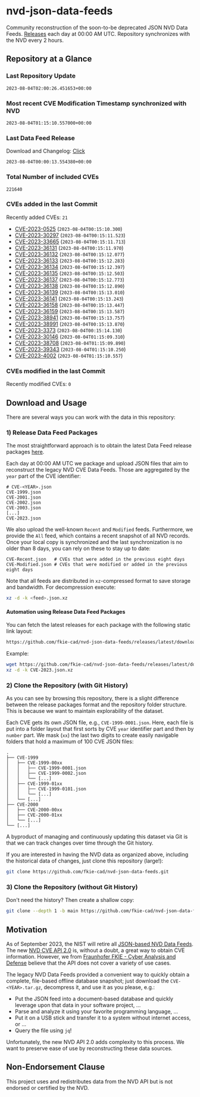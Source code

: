 # nvd-json-data-feeds

Community reconstruction of the soon-to-be deprecated JSON NVD Data Feeds. 
[Releases](https://github.com/fkie-cad/nvd-json-data-feeds/releases/latest) each day at 00:00 AM UTC.
Repository synchronizes with the NVD every 2 hours.

## Repository at a Glance

### Last Repository Update

```plain
2023-08-04T02:00:26.451653+00:00
```

### Most recent CVE Modification Timestamp synchronized with NVD

```plain
2023-08-04T01:15:10.557000+00:00
```

### Last Data Feed Release

Download and Changelog: [Click](https://github.com/fkie-cad/nvd-json-data-feeds/releases/latest)

```plain
2023-08-04T00:00:13.554380+00:00
```

### Total Number of included CVEs

```plain
221640
```

### CVEs added in the last Commit

Recently added CVEs: `21`

* [CVE-2023-0525](CVE-2023/CVE-2023-05xx/CVE-2023-0525.json) (`2023-08-04T00:15:10.300`)
* [CVE-2023-30297](CVE-2023/CVE-2023-302xx/CVE-2023-30297.json) (`2023-08-04T00:15:11.523`)
* [CVE-2023-33665](CVE-2023/CVE-2023-336xx/CVE-2023-33665.json) (`2023-08-04T00:15:11.713`)
* [CVE-2023-36131](CVE-2023/CVE-2023-361xx/CVE-2023-36131.json) (`2023-08-04T00:15:11.970`)
* [CVE-2023-36132](CVE-2023/CVE-2023-361xx/CVE-2023-36132.json) (`2023-08-04T00:15:12.077`)
* [CVE-2023-36133](CVE-2023/CVE-2023-361xx/CVE-2023-36133.json) (`2023-08-04T00:15:12.283`)
* [CVE-2023-36134](CVE-2023/CVE-2023-361xx/CVE-2023-36134.json) (`2023-08-04T00:15:12.397`)
* [CVE-2023-36135](CVE-2023/CVE-2023-361xx/CVE-2023-36135.json) (`2023-08-04T00:15:12.503`)
* [CVE-2023-36137](CVE-2023/CVE-2023-361xx/CVE-2023-36137.json) (`2023-08-04T00:15:12.773`)
* [CVE-2023-36138](CVE-2023/CVE-2023-361xx/CVE-2023-36138.json) (`2023-08-04T00:15:12.890`)
* [CVE-2023-36139](CVE-2023/CVE-2023-361xx/CVE-2023-36139.json) (`2023-08-04T00:15:13.010`)
* [CVE-2023-36141](CVE-2023/CVE-2023-361xx/CVE-2023-36141.json) (`2023-08-04T00:15:13.243`)
* [CVE-2023-36158](CVE-2023/CVE-2023-361xx/CVE-2023-36158.json) (`2023-08-04T00:15:13.447`)
* [CVE-2023-36159](CVE-2023/CVE-2023-361xx/CVE-2023-36159.json) (`2023-08-04T00:15:13.587`)
* [CVE-2023-38941](CVE-2023/CVE-2023-389xx/CVE-2023-38941.json) (`2023-08-04T00:15:13.757`)
* [CVE-2023-38991](CVE-2023/CVE-2023-389xx/CVE-2023-38991.json) (`2023-08-04T00:15:13.870`)
* [CVE-2023-3373](CVE-2023/CVE-2023-33xx/CVE-2023-3373.json) (`2023-08-04T00:15:14.130`)
* [CVE-2023-30146](CVE-2023/CVE-2023-301xx/CVE-2023-30146.json) (`2023-08-04T01:15:09.310`)
* [CVE-2023-38708](CVE-2023/CVE-2023-387xx/CVE-2023-38708.json) (`2023-08-04T01:15:09.890`)
* [CVE-2023-39343](CVE-2023/CVE-2023-393xx/CVE-2023-39343.json) (`2023-08-04T01:15:10.250`)
* [CVE-2023-4002](CVE-2023/CVE-2023-40xx/CVE-2023-4002.json) (`2023-08-04T01:15:10.557`)


### CVEs modified in the last Commit

Recently modified CVEs: `0`



## Download and Usage

There are several ways you can work with the data in this repository:

### 1) Release Data Feed Packages

The most straightforward approach is to obtain the latest Data Feed release packages [here](https://github.com/fkie-cad/nvd-json-data-feeds/releases/latest).

Each day at 00:00 AM UTC we package and upload JSON files that aim to reconstruct the legacy NVD CVE Data Feeds.
Those are aggregated by the `year` part of the CVE identifier:

```
# CVE-<YEAR>.json
CVE-1999.json
CVE-2001.json
CVE-2002.json
CVE-2003.json
[...]
CVE-2023.json
```

We also upload the well-known `Recent` and `Modified` feeds.
Furthermore, we provide the `All` feed, which contains a recent snapshot of all NVD records.
Once your local copy is synchronized and the last synchronization is no older than 8 days, you can rely on these to stay up to date:

```plain
CVE-Recent.json   # CVEs that were added in the previous eight days
CVE-Modified.json # CVEs that were modified or added in the previous eight days
```

Note that all feeds are distributed in `xz`-compressed format to save storage and bandwidth.
For decompression execute:

```sh
xz -d -k <feed>.json.xz
```


#### Automation using Release Data Feed Packages

You can fetch the latest releases for each package with the following static link layout:

```sh
https://github.com/fkie-cad/nvd-json-data-feeds/releases/latest/download/CVE-<YEAR>.json.xz
```

Example:

```sh
wget https://github.com/fkie-cad/nvd-json-data-feeds/releases/latest/download/CVE-2023.json.xz
xz -d -k CVE-2023.json.xz
```

### 2) Clone the Repository (with Git History)

As you can see by browsing this repository, there is a slight difference between the release packages format and the repository folder structure.
This is because we want to maintain explorability of the dataset.

Each CVE gets its own JSON file, e.g., `CVE-1999-0001.json`.
Here, each file is put into a folder layout that first sorts by CVE `year` identifier part and then by `number` part.
We mask (`xx`) the last two digits to create easily navigable folders that hold a maximum of 100 CVE JSON files:

```plain
.
├── CVE-1999
│   ├── CVE-1999-00xx
│   │   ├── CVE-1999-0001.json
│   │   ├── CVE-1999-0002.json
│   │   └── [...]
│   ├── CVE-1999-01xx
│   │   ├── CVE-1999-0101.json
│   │   └── [...]
│   └── [...]
├── CVE-2000
│   ├── CVE-2000-00xx
│   ├── CVE-2000-01xx
│   └── [...]
└── [...]
```

A byproduct of managing and continuously updating this dataset via Git is that we can track changes over time through the Git history.

If you are interested in having the NVD data as organized above, including the historical data of changes, just clone this repository (large!):

```sh
git clone https://github.com/fkie-cad/nvd-json-data-feeds.git
```

### 3) Clone the Repository (without Git History)

Don't need the history? Then create a shallow copy:

```sh
git clone --depth 1 -b main https://github.com/fkie-cad/nvd-json-data-feeds.git
```

## Motivation

As of September 2023, the NIST will retire all [JSON-based NVD Data Feeds](https://nvd.nist.gov/vuln/data-feeds#divRetirementBanner-1).
The new [NVD CVE API 2.0](https://nvd.nist.gov/developers/vulnerabilities) is, without a doubt, a great way to obtain CVE information.
However, we from [Fraunhofer FKIE - Cyber Analysis and Defense](https://www.fkie.fraunhofer.de/en/departments/cad.html) believe that the API does not cover a variety of use cases.

The legacy NVD Data Feeds provided a convenient way to quickly obtain a complete, file-based offline database snapshot; just download the `CVE-<YEAR>.tar.gz`, decompress it, and use it as you please, e.g.:

* Put the JSON feed into a document-based database and quickly leverage upon that data in your software project, ...
* Parse and analyze it using your favorite programming language, ...
* Put it on a USB stick and transfer it to a system without internet access, or ...
* Query the file using `jq`!

Unfortunately, the new NVD API 2.0 adds complexity to this process.
We want to preserve ease of use by reconstructing these data sources.

## Non-Endorsement Clause

This project uses and redistributes data from the NVD API but is not endorsed or certified by the NVD.